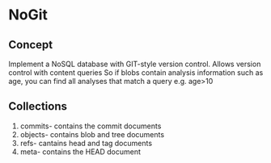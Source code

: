NoGit
======

Concept
----------

Implement a NoSQL database with GIT-style version control. Allows version control with content queries
So if blobs contain analysis information such as age, you can find all analyses that match a query e.g. age>10


Collections
------------
1. commits- contains the commit documents
2. objects- contains blob and tree documents
3. refs- cantains head and tag documents
4. meta- contains the HEAD document
